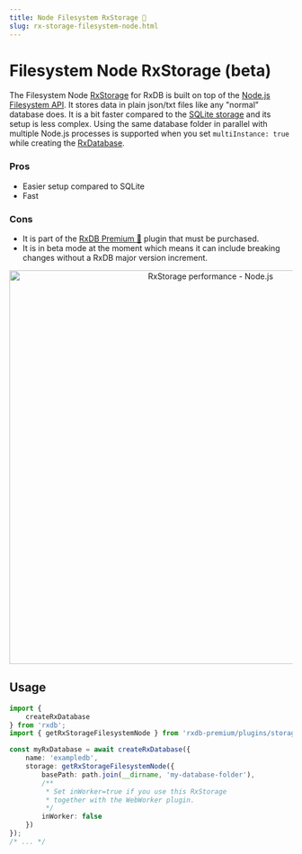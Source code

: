 ```yaml
---
title: Node Filesystem RxStorage 👑
slug: rx-storage-filesystem-node.html
---
```


# Filesystem Node RxStorage (beta)

The Filesystem Node [RxStorage](./rx-storage.md) for RxDB is built on top of the [Node.js Filesystem API](https://nodejs.org/api/fs.html).
It stores data in plain json/txt files like any "normal" database does. It is a bit faster compared to the [SQLite storage](./rx-storage-sqlite.md) and its setup is less complex.
Using the same database folder in parallel with multiple Node.js processes is supported when you set `multiInstance: true` while creating the [RxDatabase](./rx-database.md).


### Pros

- Easier setup compared to SQLite
- Fast

### Cons

- It is part of the [RxDB Premium 👑](/premium/) plugin that must be purchased.
- It is in beta mode at the moment which means it can include breaking changes without a RxDB major version increment.

<p align="center">
  <img src="./files/rx-storage-performance-node.png" alt="RxStorage performance - Node.js" width="700" />
</p>


## Usage

```ts
import {
    createRxDatabase
} from 'rxdb';
import { getRxStorageFilesystemNode } from 'rxdb-premium/plugins/storage-filesystem-node';

const myRxDatabase = await createRxDatabase({
    name: 'exampledb',
    storage: getRxStorageFilesystemNode({
        basePath: path.join(__dirname, 'my-database-folder'),
        /**
         * Set inWorker=true if you use this RxStorage
         * together with the WebWorker plugin.
         */
        inWorker: false
    })
});
/* ... */
```
